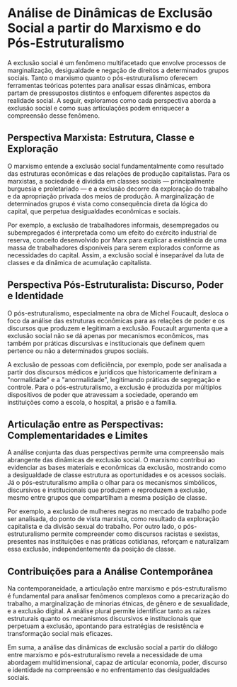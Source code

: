 
# Análise de Dinâmicas de Exclusão Social a partir do Marxismo e do Pós-Estruturalismo

A exclusão social é um fenômeno multifacetado que envolve processos de marginalização, desigualdade e negação de direitos a determinados grupos sociais. Tanto o marxismo quanto o pós-estruturalismo oferecem ferramentas teóricas potentes para analisar essas dinâmicas, embora partam de pressupostos distintos e enfoquem diferentes aspectos da realidade social. A seguir, exploramos como cada perspectiva aborda a exclusão social e como suas articulações podem enriquecer a compreensão desse fenômeno.

## Perspectiva Marxista: Estrutura, Classe e Exploração

O marxismo entende a exclusão social fundamentalmente como resultado das estruturas econômicas e das relações de produção capitalistas. Para os marxistas, a sociedade é dividida em classes sociais — principalmente burguesia e proletariado — e a exclusão decorre da exploração do trabalho e da apropriação privada dos meios de produção. A marginalização de determinados grupos é vista como consequência direta da lógica do capital, que perpetua desigualdades econômicas e sociais.

Por exemplo, a exclusão de trabalhadores informais, desempregados ou subempregados é interpretada como um efeito do exército industrial de reserva, conceito desenvolvido por Marx para explicar a existência de uma massa de trabalhadores disponíveis para serem explorados conforme as necessidades do capital. Assim, a exclusão social é inseparável da luta de classes e da dinâmica de acumulação capitalista.

## Perspectiva Pós-Estruturalista: Discurso, Poder e Identidade

O pós-estruturalismo, especialmente na obra de Michel Foucault, desloca o foco da análise das estruturas econômicas para as relações de poder e os discursos que produzem e legitimam a exclusão. Foucault argumenta que a exclusão social não se dá apenas por mecanismos econômicos, mas também por práticas discursivas e institucionais que definem quem pertence ou não a determinados grupos sociais.

A exclusão de pessoas com deficiência, por exemplo, pode ser analisada a partir dos discursos médicos e jurídicos que historicamente definiram a "normalidade" e a "anormalidade", legitimando práticas de segregação e controle. Para o pós-estruturalismo, a exclusão é produzida por múltiplos dispositivos de poder que atravessam a sociedade, operando em instituições como a escola, o hospital, a prisão e a família.

## Articulação entre as Perspectivas: Complementaridades e Limites

A análise conjunta das duas perspectivas permite uma compreensão mais abrangente das dinâmicas de exclusão social. O marxismo contribui ao evidenciar as bases materiais e econômicas da exclusão, mostrando como a desigualdade de classe estrutura as oportunidades e os acessos sociais. Já o pós-estruturalismo amplia o olhar para os mecanismos simbólicos, discursivos e institucionais que produzem e reproduzem a exclusão, mesmo entre grupos que compartilham a mesma posição de classe.

Por exemplo, a exclusão de mulheres negras no mercado de trabalho pode ser analisada, do ponto de vista marxista, como resultado da exploração capitalista e da divisão sexual do trabalho. Por outro lado, o pós-estruturalismo permite compreender como discursos racistas e sexistas, presentes nas instituições e nas práticas cotidianas, reforçam e naturalizam essa exclusão, independentemente da posição de classe.

## Contribuições para a Análise Contemporânea

Na contemporaneidade, a articulação entre marxismo e pós-estruturalismo é fundamental para analisar fenômenos complexos como a precarização do trabalho, a marginalização de minorias étnicas, de gênero e de sexualidade, e a exclusão digital. A análise plural permite identificar tanto as raízes estruturais quanto os mecanismos discursivos e institucionais que perpetuam a exclusão, apontando para estratégias de resistência e transformação social mais eficazes.

Em suma, a análise das dinâmicas de exclusão social a partir do diálogo entre marxismo e pós-estruturalismo revela a necessidade de uma abordagem multidimensional, capaz de articular economia, poder, discurso e identidade na compreensão e no enfrentamento das desigualdades sociais.
```